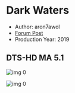 # Dark Waters

* Author: aron7awol
* [Forum Post](https://www.avsforum.com/threads/bass-eq-for-filtered-movies.2995212/post-59430744)
* Production Year: 2019

## DTS-HD MA 5.1

![img 0](https://i.imgur.com/r9o6DmS.jpg)

![img 0](https://i.imgur.com/MQNfl0j.png)

